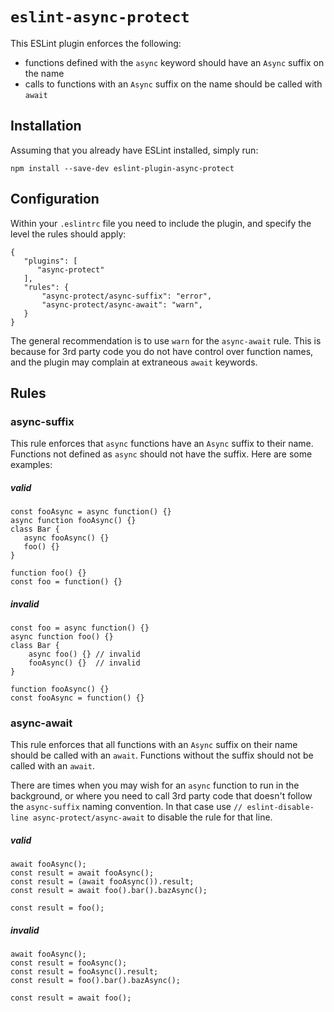 # `eslint-async-protect`
This ESLint plugin enforces the following:

 - functions defined with the `async` keyword should have an `Async` suffix on the name
 - calls to functions with an `Async` suffix on the name should be called with `await`
 
## Installation
Assuming that you already have ESLint installed, simply run:

```
npm install --save-dev eslint-plugin-async-protect
```

## Configuration
Within your `.eslintrc` file you need to include the plugin, and specify the level the rules should apply:
```
{
   "plugins": [
      "async-protect"
   ],
   "rules": {
       "async-protect/async-suffix": "error",
       "async-protect/async-await": "warn",
   }
}
```
The general recommendation is to use `warn` for the `async-await` rule. This is because for 3rd party code you do not have control over function names, and the plugin may complain at extraneous `await` keywords.

## Rules

### async-suffix
This rule enforces that `async` functions have an `Async` suffix to their name. Functions not defined as `async` should not have the suffix. Here are some examples:

##### valid
```
const fooAsync = async function() {}
async function fooAsync() {}
class Bar {
   async fooAsync() {}
   foo() {}
}

function foo() {}
const foo = function() {}
```

##### invalid
```
const foo = async function() {}
async function foo() {}
class Bar {
    async foo() {} // invalid
    fooAsync() {}  // invalid
}

function fooAsync() {}
const fooAsync = function() {}
```

### async-await
This rule enforces that all functions with an `Async` suffix on their name should be called with an `await`. Functions without the suffix should not be called with an `await`.

There are times when you may wish for an `async` function to run in the background, or where you need to call 3rd party code that doesn't follow the `async-suffix` naming convention. In that case use `// eslint-disable-line async-protect/async-await` to disable the rule for that line.

##### valid
```
await fooAsync();
const result = await fooAsync();
const result = (await fooAsync()).result;
const result = await foo().bar().bazAsync();

const result = foo();
```

##### invalid
```
await fooAsync();
const result = fooAsync();
const result = fooAsync().result;
const result = foo().bar().bazAsync();

const result = await foo();
```
